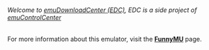 ###### Welcome to [emuDownloadCenter (EDC)](https://github.com/PhoenixInteractiveNL/emuDownloadCenter/wiki/), EDC is a side project of [emuControlCenter](https://github.com/PhoenixInteractiveNL/emuControlCenter/wiki/)

For more information about this emulator, visit the [**FunnyMU**](https://github.com/PhoenixInteractiveNL/emuDownloadCenter/wiki/Emulator-funnymu#menu) page.
